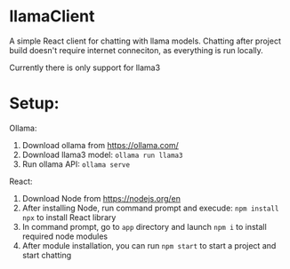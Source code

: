 # llamaClient
A simple React client for chatting with llama models. Chatting after project build doesn't require internet conneciton, as everything is run locally.

Currently there is only support for llama3

# Setup:
Ollama:
1. Download ollama from https://ollama.com/
2. Download llama3 model: `ollama run llama3`
3. Run ollama API: `ollama serve`

React:
1. Download Node from https://nodejs.org/en
2. After installing Node, run command prompt and execude: `npm install npx` to install React library
3. In command prompt, go to `app` directory and launch `npm i` to install required node modules
4. After module installation, you can run `npm start` to start a project and start chatting
